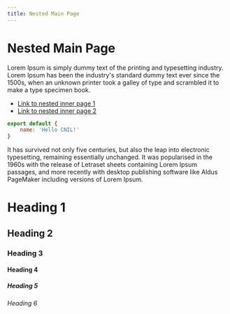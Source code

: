 ```yaml
---
title: Nested Main Page
---
```


<help-image src="/image.png" alt="Help Image"></help-image>

# Nested Main Page

Lorem Ipsum is simply dummy text of the printing and typesetting industry. Lorem Ipsum has been the industry's standard dummy text ever since the 1500s, when an unknown printer took a galley of type and scrambled it to make a type specimen book. 

- [Link to nested inner page 1](/help/nested/inner-page-1)
- [Link to nested inner page 2](/help/nested/inner-page-2)

~~~js
export default {
	name: 'Hello CNIL!'
}
~~~

It has survived not only five centuries, but also the leap into electronic typesetting, remaining essentially unchanged. It was popularised in the 1960s with the release of Letraset sheets containing Lorem Ipsum passages, and more recently with desktop publishing software like Aldus PageMaker including versions of Lorem Ipsum.

# Heading 1
## Heading 2
### Heading 3
#### Heading 4
##### Heading 5
###### Heading 6


